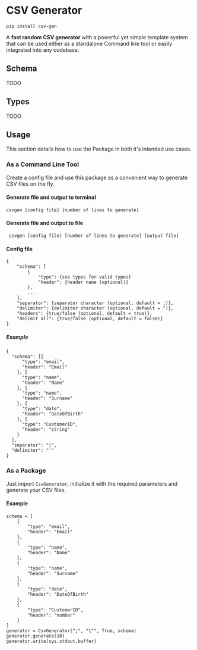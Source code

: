 # CSV Generator

```pip install csv-gen```

A **fast random CSV generator** with a powerful yet simple template system that
can be used either as a standalone Command line tool or easily integrated 
into any codebase.

## Schema
TODO

## Types
TODO

## Usage
This section details how to use the Package in both it's intended use cases.

### As a Command Line Tool
Create a config file and use this package as a 
convenient way to generate CSV files on the fly.

#### Generate file and output to terminal
``` csvgen [config file] [number of lines to generate] ```

#### Generate file and output to file
``` csvgen [config file] [number of lines to generate] [output file]```

#### Config file
```
{
    "schema": [
        {
            "type": {see types for valid types}
            "header": {header name (optional)}
        },
        ...
    ],
    "separator": {separator character (optional, default = ;)},
    "delimiter": {delimiter character (optional, default = ")},
    "headers": {true/false (optional, default = true)},
    "delimit all": {true/false (optional, default = false)}
}
```

##### Example
```
{
  "schema": [{
      "type": "email",
      "header": "Email"
    }, {
      "type": "name",
      "header": "Name"
    }, {
      "type": "name",
      "header": "Surname"
    }, {
      "type": "date",
      "header": "DateOfBirth"
    }, {
      "type": "CustomerID",
      "header": "string"
    }
  ],
  "separator": "|",
  "delimiter": "'"
}
```

### As a Package
Just import `CsvGenerator`, initialize it with the required 
parameters and generate your CSV files.

#### Example
```
schema = [
    {
        "type": "email",
        "header": "Email"
    },
    {
        "type": "name",
        "header": "Name"
    },
    {
        "type": "name",
        "header": "Surname"
    },
    {
        "type": "date",
        "header": "DateOfBirth"
    },
    {
        "type": "CustomerID",
        "header": "number"
    }
]
generator = CsvGenerator(";", "\"", True, schema)
generator.generate(10)
generator.write(sys.stdout.buffer)
```
